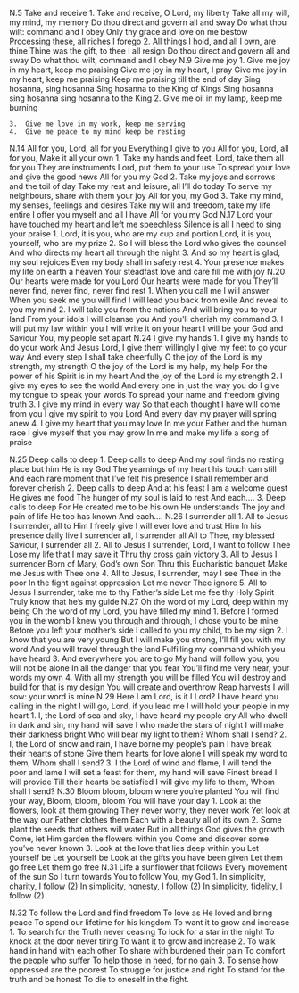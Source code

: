 N.5	Take and receive
	1.	Take and receive, O Lord, my liberty
		Take all my will, my mind, my memory
		Do thou direct and govern all and sway
		Do what thou wilt: command and I obey
		Only thy grace and love on me bestow
		Processing these, all riches I forego
	2.	All things I hold, and all I own, are thine
		Thine was the gift, to thee I all resign
		Do thou direct and govern all and sway
		Do what thou wilt, command and I obey
N.9	Give me joy
	1.	Give me joy in my heart, keep me praising
		Give me joy in my heart, I pray
		Give me joy in my heart, keep me praising
		Keep me praising till the end of day
		Sing hosanna, sing hosanna
		Sing hosanna to the King of Kings
		Sing hosanna sing hosanna sing hosanna to the King
	2.	Give me oil in my lamp, keep me burning
		
	3.	Give me love in my work, keep me serving
	4.	Give me peace to my mind keep be resting
N.14	All for you, Lord, all for you
		Everything I give to you
		All for you, Lord, all for you, Make it all your own
	1.	Take my hands and feet, Lord, take them all for you
		They are instruments Lord, put them to your use
		To spread your love and give the good news
		All for you my God
	2.	Take my joys and sorrows and the toil of day
		Take my rest and leisure, all I’ll do today
		To serve my neighbours, share with them your joy
		All for you, my God
	3.	Take my mind, my senses, feelings and desires
		Take my will and freedom, take my life entire
		I offer you myself and all I have
		All for you my God
N.17	Lord your have touched my heart and left me speechless
		Silence is all I need to sing your praise
	1.	Lord, it is you, who are my cup and portion
		Lord, it is you, yourself, who are my prize
	2.	So I will bless the  Lord who gives the counsel
		And who directs my heart all through the night
	3.	And so my heart is glad, my soul rejoices
		Even my body shall in safety rest
	4.	Your presence makes my life on earth a heaven
		Your steadfast love and care fill me with joy
N.20	Our hearts were made for you Lord
		Our hearts were made for you
		They’ll never find, never find, never find rest
	1.	When you call me I will answer
		When you seek me you will find
		I will lead you back from exile
		And reveal to you my mind
	2.	I will take you from the nations
		And will bring you to your land
		From your idols I will cleanse you
		And you’ll cherish my command
	3.	I will put my law within  you
		I will write it on your heart
		I will be your God and Saviour
		You, my people set apart
N.24	I give my hands
	1.	I give my hands to do your work
		And Jesus Lord, I give them willingly
		I give my feet to go your way
		And every step I shall take cheerfully
		O the joy of the Lord is my strength, my strength
		O the joy of the Lord is my help, my help
		For the power of his Spirit is in my heart
		And the joy of the Lord is my strength
	2.	I give my eyes to see the world
		And every one in just the way you do
		I give my tongue to speak your words
		To spread your name and freedom giving truth
	3.	I give my mind in every way
		So that each thought I have will come from you
		I give my spirit to you Lord
		And every day my prayer will spring anew
	4.	I give my heart that you may love
		In me your Father and the human race
		I give myself that you may grow
		In me and make my life a song of praise
	
N.25	Deep calls to deep
	1.	Deep calls to deep
		And my soul finds no resting place but him
		He is my God
		The yearnings of my heart his touch can still
		And each rare moment that I’ve felt his presence
		I shall remember and forever cherish
	2.	Deep calls to deep
		And at his feast I am a welcome guest
		He gives me food
		The hunger of my soul is laid to rest
		And each….
	3.	Deep calls to deep
		For He created me to be his own
		He understands
		The joy and pain of life He too has known
		And each….
N.26	I surrender all
	1.	All to Jesus I surrender, all to Him I freely give
		I will ever love and trust Him 
		In his presence daily live
		I surrender all, I surrender all
		All to Thee, my blessed Saviour, I surrender all
	2.	All to Jesus I surrender, Lord, I want to follow Thee
		Lose my life that I may save it
		Thru thy cross gain victory
	3.	All to Jesus I surrender
		Born of Mary, God’s own Son
		Thru this Eucharistic banquet
		Make me Jesus with Thee one
	4.	All to Jesus, I surrender, may I see Thee in the poor
		In the fight against oppression
		Let me never Thee ignore
	5.	All to Jesus I surrender, take me to thy Father’s side
		Let me fee thy Holy Spirit
		Truly know that he’s my guide 
N.27	Oh the word of my Lord, deep within my being
		Oh the word of my Lord, you have filled my mind
	1.	Before I formed you in the womb
		I knew you through and through, I chose you to be mine
		Before you left your mother’s side
		I called to you my child, to be my sign
	2.	I know that you are very young
		But I will make you strong, I’ll fill you with my word
		And you will travel through the land
		Fulfilling my command which you have heard
	3.	And everywhere you are to go
		My hand will follow you, you will not be alone
		In all the danger that you fear
		You’ll find me very near, your words my own
	4.	With all my strength you will be filled
		You will destroy and build for that is my design
		You will create and overthrow
		Reap harvests I will sow: your word is mine
N.29	Here I am Lord, is it I Lord?
		I have heard you calling in the night
		I will go, Lord, if you lead me
		I will hold your people in my heart
	1.	I, the Lord of sea and sky, I have heard my people cry
		All who dwell in dark and sin, my hand will save
		I who made the stars of night
		I will make their darkness bright
		Who will bear my light to them? Whom shall I send?
	2.	I, the Lord of snow and rain, I have borne my people’s pain
		I have break their hearts of stone
		Give them hearts for love alone
		I will speak my word to them, Whom shall I send?
	3.	I the Lord of wind and flame, I will tend the poor and lame
		I will set a feast for them, my hand will save
		Finest bread I will provide
		Till their hearts be satisfied
		I will give my life to them, Whom shall I send?
N.30	Bloom bloom, bloom where you’re planted
		You will find your way, Bloom, bloom, bloom
		You will have your day
	1.	Look at the flowers, look at them growing
		They never worry, they never work
		Yet look at the way our Father clothes them
		Each with a beauty all of its own
	2.	Some plant the seeds that others will water
		But in all things God gives the growth
		Come, let Him garden the flowers within you
		Come and discover some you’ve never known
	3.	Look at the love that lies deep within you
		Let yourself be Let yourself be
		Look at the gifts you have been given
		Let them go free Let them go free
N.31  Life a sunflower that follows
		  Every movement of the sun
		  So I turn towards You 
          to follow You, my God
	1.	In simplicity, charity, I follow (2)
		In simplicity, honesty, I follow (2)
		In simplicity, fidelity, I follow (2)
	
N.32	To follow the Lord and find freedom
		To love as He loved and bring peace
		To spend our lifetime for his kingdom
		To want it to grow and increase
	1.	To search for the Truth never ceasing
		To look for a star in the night
		To knock at the door never tiring
		To want it to grow and increase
	2.	To walk hand in hand with each other
		To share with burdened their pain
		To comfort the people who suffer
		To help those in need, for no gain
	3.	To sense how oppressed are the poorest
		To struggle for justice and right
		To stand for the truth and be honest
		To die to oneself in the fight.